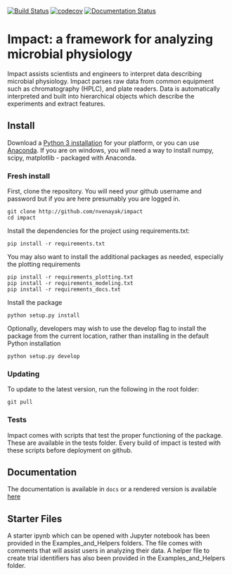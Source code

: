 [![Build Status](https://travis-ci.org/nvenayak/impact.svg?branch=master)](https://travis-ci.org/nvenayak/impact)
[![codecov](https://codecov.io/gh/nvenayak/impact/branch/master/graph/badge.svg)](https://codecov.io/gh/nvenayak/impact)
[![Documentation Status](https://readthedocs.org/projects/impact/badge/?version=latest)](http://impact.readthedocs.io/en/latest/?badge=latest)

# Impact: a framework for analyzing microbial physiology

Impact assists scientists and engineers to interpret data describing microbial physiology.
Impact parses raw data from common equipment such as chromatography (HPLC), 
and plate readers. Data is automatically interpreted and built into hierarchical objects
which describe the experiments and extract features.

## Install
Download a [Python 3 installation](https://www.python.org/downloads/) for your platform, 
or you can use [Anaconda](https://www.continuum.io/downloads). If you are on windows, you will need a way to install
numpy, scipy, matplotlib - packaged with Anaconda.

### Fresh install
First, clone the repository. You will need your github username and password but if you are here presumably you are logged in.
    
    git clone http://github.com/nvenayak/impact
    cd impact

Install the dependencies for the project using requirements.txt:
	
	pip install -r requirements.txt

You may also want to install the additional packages as needed, especially the plotting requirements
    
    pip install -r requirements_plotting.txt
    pip install -r requirements_modeling.txt
    pip install -r requirements_docs.txt

Install the package

    python setup.py install

Optionally, developers may wish to use the develop flag to install the package from the current location, rather than installing in the default Python installation

	python setup.py develop

### Updating
To update to the latest version, run the following in the root folder:
    
    git pull
    
### Tests
Impact comes with scripts that test the proper functioning of the package. These are available in the tests folder. Every build of impact is tested with these scripts before deployment on github.

## Documentation

The documentation is available in `docs` or a rendered version is available [here](http://impact.readthedocs.io/en/latest/)

## Starter Files
A starter ipynb which can be opened with Jupyter notebook has been provided in the Examples_and_Helpers folders. The file comes with comments that will assist users in analyzing their data. A helper file to create trial identifiers has also been provided in the Examples_and_Helpers folder.